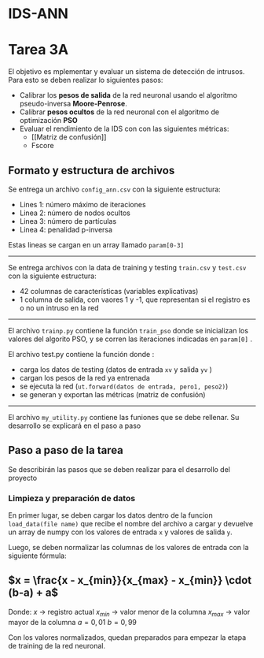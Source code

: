 # IDS-ANN
# Tarea 3A
El objetivo es mplementar y evaluar un sistema de detección de intrusos. Para esto se deben realizar lo siguientes pasos:
- Calibrar los **pesos de salida** de la red neuronal usando el algoritmo pseudo-inversa  **Moore-Penrose**.
- Calibrar **pesos ocultos** de la red neuronal con el algoritmo de optimización **PSO**
- Evaluar el rendimiento de la IDS con con las siguientes métricas:
	-	[[Matriz de confusión]]
	-	Fscore


## Formato y estructura de archivos
Se entrega un archivo `config_ann.csv` con la siguiente estructura:
- Lines 1: número máximo de iteraciones
- Linea 2: número de nodos ocultos
- Linea 3: número de partículas
- Linea 4: penalidad p-inversa

Estas lineas se cargan en un array llamado `param[0-3]`

---

Se entrega archivos con la data de training y testing `train.csv` y `test.csv` con la siguiente estructura:
- 42 columnas de características (variables explicativas)
- 1 columna de salida, con vaores 1 y -1, que representan si el registro es o no un intruso en la red

---

El archivo `trainp.py` contiene la función `train_pso` donde se inicializan los valores del algorito PSO, y se corren las iteraciones indicadas en `param[0]` .

El archivo test.py contiene la función donde :
- carga los datos de testing (datos de entrada `xv` y salida `yv` )
- cargan los pesos de la red ya entrenada
- se ejecuta la red (`ut.forward(datos de entrada, pero1, peso2)`)
- se generan y exportan las métricas (matriz de confusión)

---

El archivo `my_utility.py` contiene las funiones que se debe rellenar. Su desarrollo se explicará en el paso a paso


## Paso a paso de la tarea

Se describirán las pasos que se deben realizar para el desarrollo del proyecto

### Limpieza y preparación de datos
En primer lugar, se deben cargar los datos dentro de la funcion `load_data(file name)` que recibe el nombre del archivo a cargar y devuelve un array de numpy  con los valores de entrada `x` y valores de salida `y`.

Luego, se deben normalizar las columnas de los valores de entrada con la siguiente fórmula:

## $x = \frac{x - x_{min}}{x_{max} - x_{min}} \cdot (b-a) + a$

Donde:
$x$ -> registro actual
$x_{min}$ -> valor menor de la columna
$x_{max}$ -> valor mayor de la columna
$a = 0,01$
$b = 0,99$

Con los valores normalizados, quedan preparados para empezar la etapa de training de la red neuronal.
